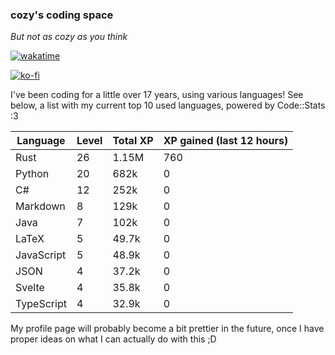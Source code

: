 ### cozy's coding space
*But not as cozy as you think*

[![wakatime](https://wakatime.com/badge/user/c0ba07bb-3421-41be-bd1a-d611e670f250.svg)](https://wakatime.com/@c0ba07bb-3421-41be-bd1a-d611e670f250)

[![ko-fi](https://ko-fi.com/img/githubbutton_sm.svg)](https://ko-fi.com/J3J75ITL4)

I've been coding for a little over 17 years, using various languages! See below, a list with my current top 10 used languages, powered by Code::Stats :3
    
| Language | Level | Total XP | XP gained (last 12 hours) |
| --- | --- | --- | --- |
| Rust | 26 | 1.15M | 760 |
| Python | 20 | 682k | 0 |
| C# | 12 | 252k | 0 |
| Markdown | 8 | 129k | 0 |
| Java | 7 | 102k | 0 |
| LaTeX | 5 | 49.7k | 0 |
| JavaScript | 5 | 48.9k | 0 |
| JSON | 4 | 37.2k | 0 |
| Svelte | 4 | 35.8k | 0 |
| TypeScript | 4 | 32.9k | 0 |
    
My profile page will probably become a bit prettier in the future, once I have proper ideas on what I can actually do with this ;D